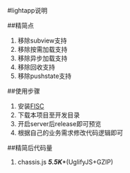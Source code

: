 #lightapp说明

##精简点

1. 移除subview支持
2. 移除按需加载支持
3. 移除异步加载支持
4. 移除回收支持
5. 移除pushstate支持


##使用步骤

1. 安装[FISC](https://github.com/xspider/fis-chassis)
2. 下载本项目至开发目录
3. 开启server后release即可预览
4. 根据自己的业务需求修改代码逻辑即可


##精简后代码量

1. chassis.js ***5.5K****(UglifyJS+GZIP)
